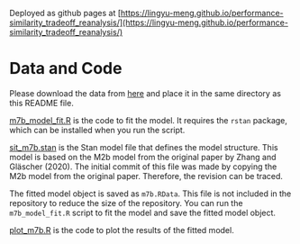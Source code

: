 Deployed as github pages at [https://lingyu-meng.github.io/performance-similarity_tradeoff_reanalysis/](https://lingyu-meng.github.io/performance-similarity_tradeoff_reanalysis/)

# Data and Code

Please download the data from [here](https://figshare.com/articles/dataset/Stan_object_of_the_winning_model_M6b_Zhang_Gl_scher_2020_/12824309) and place it in the same directory as this README file.

[m7b_model_fit.R](m7b_model_fit.R) is the code to fit the model. It requires the `rstan` package, which can be installed when you run the script.

[sit_m7b.stan](sit_m7b.stan) is the Stan model file that defines the model structure. This model is based on the M2b model from the original paper by Zhang and Gläscher (2020). The initial commit of this file was made by copying the M2b model from the original paper. Therefore, the revision can be traced.

The fitted model object is saved as `m7b.RData`. This file is not included in the repository to reduce the size of the repository. You can run the `m7b_model_fit.R` script to fit the model and save the fitted model object.

[plot_m7b.R](plot_m7b.R) is the code to plot the results of the fitted model.